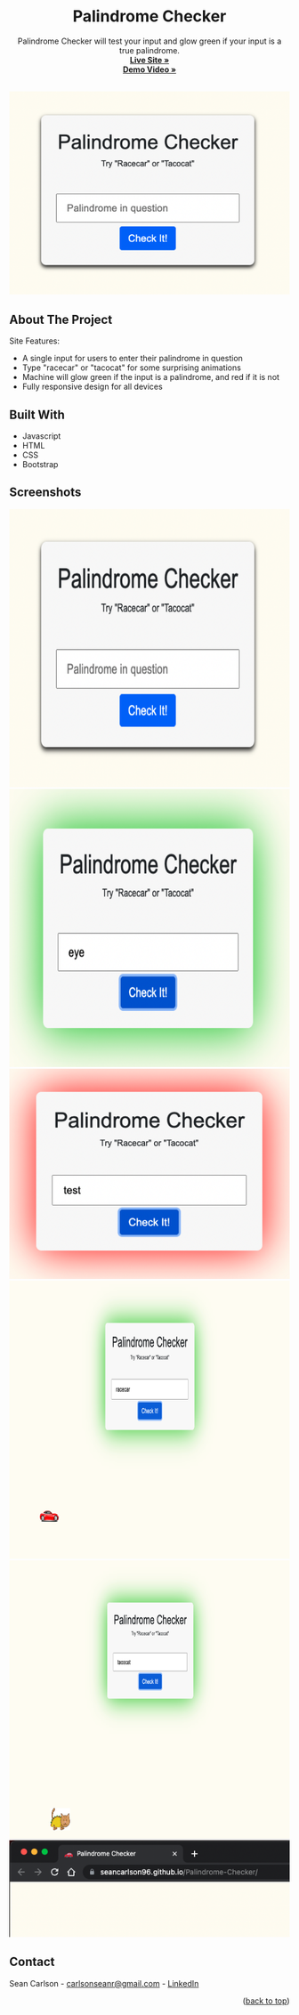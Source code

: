 <div id="top"></div>
<div align="center">

  <h1 align="center">Palindrome Checker</h1>

  <p align="center">
    Palindrome Checker will test your input and glow green if your input is a true palindrome.
    <br />
    <a href="https://seancarlson96.github.io/Palindrome-Checker/" target="_blank"><strong>Live Site »</strong></a><br />
    <a href="" target="_blank"><strong>Demo Video »</strong></a>
    <br />
    <br />
  </p>
  <img src="README.screenshots/PCSS1.png" alt="">
</div>

## About The Project

Site Features:
* A single input for users to enter their palindrome in question
* Type "racecar" or "tacocat" for some surprising animations
* Machine will glow green if the input is a palindrome, and red if it is not
* Fully responsive design for all devices

## Built With

* Javascript
* HTML
* CSS
* Bootstrap

## Screenshots

<div display="flex">
  <img src="README.screenshots/PCSS1.png" alt="" height="500">
  <img src="README.screenshots/PCSS2.png" alt="" height="500">
  <img src="README.screenshots/PCSS3.png" alt="">
  <img src="README.screenshots/PCSScar.png" alt="" height="500">
  <img src="README.screenshots/PCSScat.png" alt="" height="500">
  <img src="README.screenshots/PCSS6.png" alt="">
</div>

<!-- CONTACT -->
## Contact

Sean Carlson - carlsonseanr@gmail.com - <a href="https://www.linkedin.com/in/sean-carlson-5954b5161" target="_blank">LinkedIn</a>

<p align="right">(<a href="#top">back to top</a>)</p>
